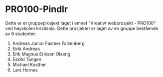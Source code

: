 # PRO100-Pindlr
Dette er et gruppeprosjekt laget i emnet "Kreativt webprosjekt - PRO100" ved høyskolen kristiania.
Dette prosjektet er laget av en gruppe bestående av 6 studenter:
1. Andreas Junior Fasmer Falkenberg
2. Eirik Andreas
3. Erik Magnus Eriksen Olseng
4. Eskild Tangen
5. Michael Kosther
6. Lars Hornes
